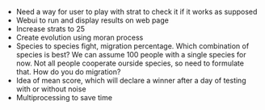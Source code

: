 * Need a way for user to play with strat to check it if it works as supposed
* Webui to run and display results on web page
* Increase strats to 25
* Create evolution using moran process
* Species to species fight, migration percentage. Which combination of species is best? We can assume 100 people with a single species for now. Not all people cooperate ourside species, so need to formulate that. How do you do migration?
* Idea of mean score, which will declare a winner after a day of testing with or without noise
* Multiprocessing to save time
